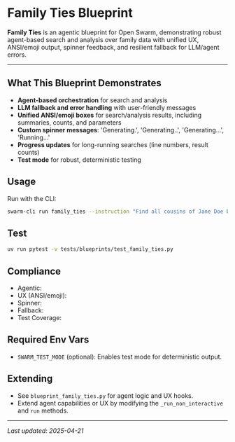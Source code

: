 # Family Ties Blueprint

**Family Ties** is an agentic blueprint for Open Swarm, demonstrating robust agent-based search and analysis over family data with unified UX, ANSI/emoji output, spinner feedback, and resilient fallback for LLM/agent errors.

---

## What This Blueprint Demonstrates
- **Agent-based orchestration** for search and analysis
- **LLM fallback and error handling** with user-friendly messages
- **Unified ANSI/emoji boxes** for search/analysis results, including summaries, counts, and parameters
- **Custom spinner messages**: 'Generating.', 'Generating..', 'Generating...', 'Running...'
- **Progress updates** for long-running searches (line numbers, result counts)
- **Test mode** for robust, deterministic testing

## Usage
Run with the CLI:
```sh
swarm-cli run family_ties --instruction "Find all cousins of Jane Doe born after 1950"
```

## Test
```sh
uv run pytest -v tests/blueprints/test_family_ties.py
```

## Compliance
- Agentic: 
- UX (ANSI/emoji): 
- Spinner: 
- Fallback: 
- Test Coverage: 

## Required Env Vars
- `SWARM_TEST_MODE` (optional): Enables test mode for deterministic output.

## Extending
- See `blueprint_family_ties.py` for agent logic and UX hooks.
- Extend agent capabilities or UX by modifying the `_run_non_interactive` and `run` methods.

---
_Last updated: 2025-04-21_

